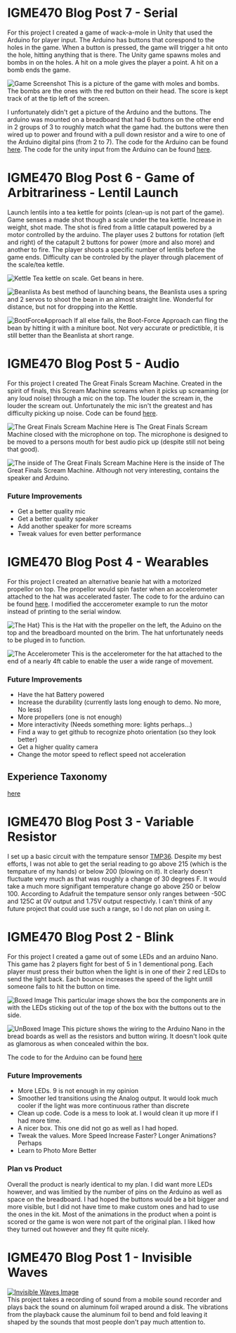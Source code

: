 # IGME470 Blog Post 7 - Serial
For this project I created a game of wack-a-mole in Unity that used the Arduino for player input. The Arduino has buttons that corespond to the holes in the game. When a button is pressed, the game will trigger a hit onto the hole, hitting anything that is there. The Unity game spawns moles and bombs in on the holes. A hit on a mole gives the player a point. A hit on a bomb ends the game.
 
![Game Screenshot](https://github.com/BrokenScience/IGME470/blob/master/Images/Serial/Game.PNG)
This is a picture of the game with moles and bombs. The bombs are the ones with the red button on their head. The score is kept track of at the tip left of the screen.
 
I unfortunately didn't get a picture of the Arduino and the buttons. The arduino was mounted on a breadboard that had 6 buttons on the other end in 2 groups of 3 to roughly match what the game had. the buttons were then wired up to power and fround with a pull down resistor and a wire to one of the Arduino digital pins (from 2 to 7). The code for the Arduino can be found [here](https://github.com/BrokenScience/IGME470/blob/master/Projects/Serial/Serial.ino). The code for the unity input from the Arduino can be found [here](https://github.com/BrokenScience/IGME470/blob/master/Projects/Serial/Input.cs).
 
# IGME470 Blog Post 6 - Game of Arbitrariness - Lentil Launch
Launch lentils into a tea kettle for points (clean-up is not part of the game). Game senses a made shot though a scale under the tea kettle. Increase in weight, shot made. The shot is fired from a little catapult powered by a motor controlled by the arduino. The player uses 2 buttons for rotation (left and right) of the catapult 2 buttons for power (more and also more) and another to fire. The player shoots a specific number of lentils before the game ends. Difficulty can be controled by the player through placement of the scale/tea kettle.
 
![Kettle](https://github.com/BrokenScience/IGME470/blob/master/Images/BeanBlaster/Kettle.jpg)
Tea kettle on scale. Get beans in here.
 
![Beanlista](https://github.com/BrokenScience/IGME470/blob/master/Images/BeanBlaster/Beanlista.jpg)
As best method of launching beans, the Beanlista uses a spring and 2 servos to shoot the bean in an almost straight line. Wonderful for distance, but not for dropping into the Kettle.

![BootForceApproach](https://github.com/BrokenScience/IGME470/blob/master/Images/BeanBlaster/BootForceApproach.jpg)
If all else fails, the Boot-Force Approach can fling the bean by hitting it with a miniture boot. Not very accurate or predictible, it is still better than the Beanlista at short range.
 
# IGME470 Blog Post 5 - Audio
For this project I created The Great Finals Scream Machine. Created in the spirit of finals, this Scream Machine screams when it picks up screaming (or any loud noise) through a mic on the top. The louder the scream in, the louder the scream out. Unfortunately the mic isn't the greatest and has difficulty picking up noise. Code can be found [here](https://github.com/BrokenScience/IGME470/blob/master/Projects/Wearables.ino).
 
![The Great Finals Scream Machine](https://github.com/BrokenScience/IGME470/blob/master/Images/Audio/ClosedBox.jpg)
Here is The Great Finals Scream Machine closed with the microphone on top. The microphone is designed to be moved to a persons mouth for best audio pick up (despite still not being that good).
 
![The inside of The Great Finals Scream Machine](https://github.com/BrokenScience/IGME470/blob/master/Images/Audio/OpenBox.jpg)
Here is the inside of The Great Finals Scream Machine. Although not very interesting, contains the speaker and Arduino.
 
### Future Improvements
- Get a better quality mic
- Get a better quality speaker
- Add another speaker for more screams
- Tweak values for even better performance
 
# IGME470 Blog Post 4 - Wearables
For this project I created an alternative beanie hat with a motorized propellor on top. The propellor would spin faster when an accelerometer attached to the hat was accelerated faster. The code to for the arduino can be found [here](https://github.com/BrokenScience/IGME470/blob/master/Projects/Wearables.ino). I modified the acccerometer example to run the motor instead of printing to the serial window.
 
![The Hat}](https://github.com/BrokenScience/IGME470/blob/master/Images/Wearables/Hat.jpg)
This is the Hat with the propeller on the left, the Aduino on the top and the breadboard mounted on the brim. The hat unfortunately needs to be pluged in to function.
 
![The Accelerometer](https://github.com/BrokenScience/IGME470/blob/master/Images/Wearables/Accelerometer.jpg)
This is the accelerometer for the hat attached to the end of a nearly 4ft cable to enable the user a wide range of movement.
 
### Future Improvements
- Have the hat Battery powered
- Increase the durability (currently lasts long enough to demo. No more, No less)
- More propellers (one is not enough)
- More interactivity (Needs something more: lights perhaps...)
- Find a way to get github to recognize photo orientation (so they look better)
- Get a higher quality camera
- Change the motor speed to reflect speed not acceleration
 
## Experience Taxonomy
[here](https://github.com/BrokenScience/IGME470/blob/master/Other/ExperienceTaxonomy.xlsx)
 
# IGME470 Blog Post 3 - Variable Resistor
I set up a basic circuit with the tempature sensor [TMP36](https://www.adafruit.com/product/165?gclid=EAIaIQobChMIsdXDwLup2QIVCYrICh3CRAAwEAQYAyABEgLHNfD_BwE). Despite my best efforts, I was not able to get the serial reading to go above 215 (which is the tempature of my hands) or below 200 (blowing on it). It clearly doesn't fluctuate very much as that was roughly a change of 30 degrees F. It would take a much more signifigant temperature change go above 250 or below 100. According to Adafruit the tempature sensor only ranges between -50C and 125C at 0V output and 1.75V output respectivly. I can't think of any future project that could use such a range, so I do not plan on using it.
 
# IGME470 Blog Post 2 - Blink
For this project I created a game out of some LEDs and an arduino Nano. This game has 2 players fight for best of 5 in 1 dementional pong. Each player must press their button when the light is in one of their 2 red LEDs to send the light back. Each bounce increases the speed of the light untill someone fails to hit the button on time.
 
![Boxed Image](https://github.com/BrokenScience/IGME470/blob/master/Images/Blink/BlinkBox.jpg)
This particular image shows the box the components are in with the LEDs sticking out of the top of the box with the buttons out to the side.
 
![UnBoxed Image](https://github.com/BrokenScience/IGME470/blob/master/Images/Blink/BlinkUnBox.jpg)
This picture shows the wiring to the Arduino Nano in the bread boards as well as the resistors and button wiring. It doesn't look quite as glamorous as when concealed within the box.
 
The code to for the Arduino can be found [here](https://github.com/BrokenScience/IGME470/blob/master/Projects/Blink.ino)

### Future Improvements
- More LEDs. 9 is not enough in my opinion
- Smoother led transitions using the Analog output. It would look much cooler if the light was more continuous rather than discrete
- Clean up code. Code is a mess to look at. I would clean it up more if I had more time.
- A nicer box. This one did not go as well as I had hoped.
- Tweak the values. More Speed Increase Faster? Longer Animations? Perhaps
- Learn to Photo More Better
 
 ### Plan vs Product
 Overall the product is nearly identical to my plan. I did want more LEDs however, and was limitied by the number of pins on the Arduino as well as space on the breadboard. I had hoped the buttons would be a bit bigger and more visible, but I did not have time to make custom ones and had to use the ones in the kit. Most of the animations in the product when a point is scored or the game is won were not part of the original plan. I liked how they turned out however and they fit quite nicely.
 
# IGME470 Blog Post 1 - Invisible Waves
[![Invisible Waves Image](https://i.vimeocdn.com/filter/overlay?src0=https%3A%2F%2Fi.vimeocdn.com%2Fvideo%2F665004012_1280x720.jpg&src1=https%3A%2F%2Ff.vimeocdn.com%2Fimages_v6%2Fshare%2Fplay_icon_overlay.png)](https://vimeo.com/241423111)\
This project takes a recording of sound from a mobile sound recorder and plays back the sound on aluminum foil wraped around a disk. The vibrations from the playback cause the aluminum foil to bend and fold leaving it shaped by the sounds that most people don't pay much attention to.
